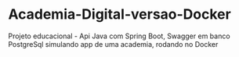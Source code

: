 # Academia-Digital-versao-Docker
Projeto educacional - Api Java com Spring Boot, Swagger em banco PostgreSql simulando app de uma academia, rodando no Docker
